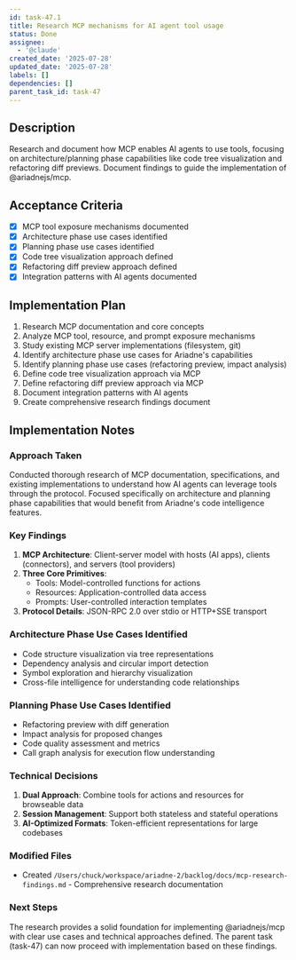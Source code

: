 ```yaml
---
id: task-47.1
title: Research MCP mechanisms for AI agent tool usage
status: Done
assignee:
  - '@claude'
created_date: '2025-07-28'
updated_date: '2025-07-28'
labels: []
dependencies: []
parent_task_id: task-47
---
```


## Description

Research and document how MCP enables AI agents to use tools, focusing on architecture/planning phase capabilities like code tree visualization and refactoring diff previews. Document findings to guide the implementation of @ariadnejs/mcp.

## Acceptance Criteria

- [x] MCP tool exposure mechanisms documented
- [x] Architecture phase use cases identified
- [x] Planning phase use cases identified
- [x] Code tree visualization approach defined
- [x] Refactoring diff preview approach defined
- [x] Integration patterns with AI agents documented

## Implementation Plan

1. Research MCP documentation and core concepts
2. Analyze MCP tool, resource, and prompt exposure mechanisms
3. Study existing MCP server implementations (filesystem, git)
4. Identify architecture phase use cases for Ariadne's capabilities
5. Identify planning phase use cases (refactoring preview, impact analysis)
6. Define code tree visualization approach via MCP
7. Define refactoring diff preview approach via MCP
8. Document integration patterns with AI agents
9. Create comprehensive research findings document

## Implementation Notes

### Approach Taken

Conducted thorough research of MCP documentation, specifications, and existing implementations to understand how AI agents can leverage tools through the protocol. Focused specifically on architecture and planning phase capabilities that would benefit from Ariadne's code intelligence features.

### Key Findings

1. **MCP Architecture**: Client-server model with hosts (AI apps), clients (connectors), and servers (tool providers)
2. **Three Core Primitives**:
   - Tools: Model-controlled functions for actions
   - Resources: Application-controlled data access
   - Prompts: User-controlled interaction templates
3. **Protocol Details**: JSON-RPC 2.0 over stdio or HTTP+SSE transport

### Architecture Phase Use Cases Identified

- Code structure visualization via tree representations
- Dependency analysis and circular import detection
- Symbol exploration and hierarchy visualization
- Cross-file intelligence for understanding code relationships

### Planning Phase Use Cases Identified

- Refactoring preview with diff generation
- Impact analysis for proposed changes
- Code quality assessment and metrics
- Call graph analysis for execution flow understanding

### Technical Decisions

1. **Dual Approach**: Combine tools for actions and resources for browseable data
2. **Session Management**: Support both stateless and stateful operations
3. **AI-Optimized Formats**: Token-efficient representations for large codebases

### Modified Files

- Created `/Users/chuck/workspace/ariadne-2/backlog/docs/mcp-research-findings.md` - Comprehensive research documentation

### Next Steps

The research provides a solid foundation for implementing @ariadnejs/mcp with clear use cases and technical approaches defined. The parent task (task-47) can now proceed with implementation based on these findings.
